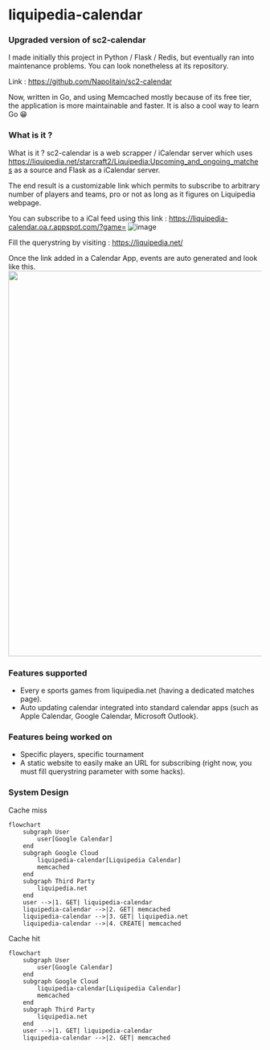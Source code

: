 # liquipedia-calendar

### Upgraded version of sc2-calendar

I made initially this project in Python / Flask / Redis, but eventually ran into maintenance problems.
You can look nonetheless at its repository.

Link : https://github.com/Napolitain/sc2-calendar

Now, written in Go, and using Memcached mostly because of its free tier, the application is more maintainable and faster.
It is also a cool way to learn Go 😁

### What is it ?

What is it ?
sc2-calendar is a web scrapper / iCalendar server which uses https://liquipedia.net/starcraft2/Liquipedia:Upcoming_and_ongoing_matches as a source and Flask as a iCalendar server.

The end result is a customizable link which permits to subscribe to arbitrary number of players and teams, pro or not as long as it figures on Liquipedia webpage.

You can subscribe to a iCal feed using this link : https://liquipedia-calendar.oa.r.appspot.com/?game=
![image](https://user-images.githubusercontent.com/18146363/134248454-f5817f99-e780-431f-b56d-20a8c4d3dbfd.png)

Fill the querystring by visiting : https://liquipedia.net/

Once the link added in a Calendar App, events are auto generated and look like this.
<img width="766" src="https://user-images.githubusercontent.com/18146363/134247169-57a25f93-66bd-47fd-906e-38641afe084d.png">

### Features supported
* Every e sports games from liquipedia.net (having a dedicated matches page).
* Auto updating calendar integrated into standard calendar apps (such as Apple Calendar, Google Calendar, Microsoft Outlook).

### Features being worked on
* Specific players, specific tournament
* A static website to easily make an URL for subscribing (right now, you must fill querystring parameter with some hacks).


### System Design

Cache miss
```mermaid
flowchart
    subgraph User
        user[Google Calendar]
    end
    subgraph Google Cloud
        liquipedia-calendar[Liquipedia Calendar]
        memcached
    end
    subgraph Third Party
        liquipedia.net
    end
    user -->|1. GET| liquipedia-calendar
    liquipedia-calendar -->|2. GET| memcached
    liquipedia-calendar -->|3. GET| liquipedia.net
    liquipedia-calendar -->|4. CREATE| memcached
```

Cache hit
```mermaid
flowchart
    subgraph User
        user[Google Calendar]
    end
    subgraph Google Cloud
        liquipedia-calendar[Liquipedia Calendar]
        memcached
    end
    subgraph Third Party
        liquipedia.net
    end
    user -->|1. GET| liquipedia-calendar
    liquipedia-calendar -->|2. GET| memcached
```
